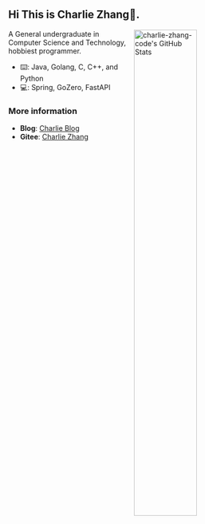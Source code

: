## Hi This is Charlie Zhang🤡.

<img
  src="https://github-readme-stats.vercel.app/api?username=charlie-zhang-code&count_private=true&show_icons=true&bg_color=ffffff&title_color=FF4500&text_color=FF7F50&icon_color=FF7F50&hide_title=false"
  title="charlie-zhang-code's GitHub Stats"
  align="right"
  width="50%"
/>

A General undergraduate in Computer Science and Technology, hobbiest programmer.

- ⌨️: Java, Golang, C, C++, and Python
- 💻: Spring, GoZero, FastAPI

### More information

- **Blog**: [Charlie Blog](https://charlie-zhang-code.github.io/)
- **Gitee**: [Charlie Zhang](https://gitee.com/charlie-zhang-code/)

